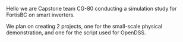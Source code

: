 Hello we are Capstone team CG-80 conducting a simulation study for FortisBC on smart inverters.

We plan on creating 2 projects, one for the small-scale physical demonstration, and one for the script used for OpenDSS.

